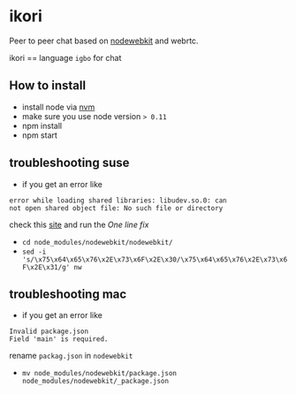 # ikori
Peer to peer chat based on [nodewebkit](https://github.com/rogerwang/node-webkit) and webrtc.

ikori == language `igbo` for chat

## How to install
- install node via [nvm](https://github.com/creationix/nvm)
- make sure you use node version `> 0.11`
- npm install
- npm start

## troubleshooting suse
- if you get an error like 
```
error while loading shared libraries: libudev.so.0: can
not open shared object file: No such file or directory
```
check this [site](https://github.com/rogerwang/node-webkit/wiki/The-solution-of-lacking-libudev.so.0) and run the *One line fix*
- `cd node_modules/nodewebkit/nodewebkit/`
- `sed -i 's/\x75\x64\x65\x76\x2E\x73\x6F\x2E\x30/\x75\x64\x65\x76\x2E\x73\x6F\x2E\x31/g' nw`

## troubleshooting mac
- if you get an error like
```
Invalid package.json 
Field 'main' is required.
```
rename `packag.json` in `nodewebkit`
- `mv node_modules/nodewebkit/package.json node_modules/nodewebkit/_package.json`
